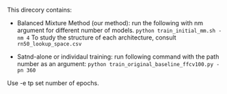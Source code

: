 This direcory contains:

* Balanced Mixture Method (our method): run the following with nm argument for different number of models. ```python train_initial_mm.sh -nm 4``` 
  To study the structure of each architecture, consult ``` rn50_lookup_space.csv  ```

*  Satnd-alone or individaul training: run following command with the path number as an argument:
 ``` python train_original_baseline_ffcv100.py -pn 360 ``` 

Use -e tp set number of epochs.
